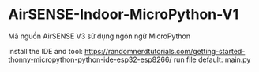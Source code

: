 # AirSENSE-Indoor-MicroPython-V1
Mã nguồn AirSENSE V3 sử dụng ngôn ngữ MicroPython

install the IDE and tool: https://randomnerdtutorials.com/getting-started-thonny-micropython-python-ide-esp32-esp8266/
run file default: main.py
